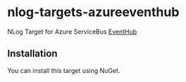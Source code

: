 # nlog-targets-azureeventhub
NLog Target for Azure ServiceBus [EventHub](http://azure.microsoft.com/en-us/services/event-hubs/)

## Installation
You can install this target using NuGet.

